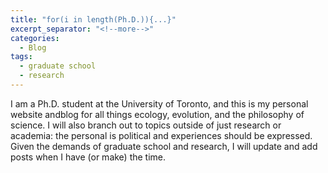 ```yaml
---
title: "for(i in length(Ph.D.)){...}"
excerpt_separator: "<!--more-->"
categories:
  - Blog
tags:
  - graduate school
  - research
---
```


I am a Ph.D. student at the University of Toronto, and this is my personal website andblog for all things ecology, evolution, and the philosophy of science. I will also branch out to topics outside of just research or academia: the personal is political and experiences should be expressed. Given the demands of graduate school and research, I will update and add posts when I have (or make) the time.
